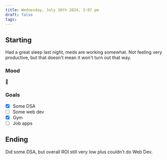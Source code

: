 ```yaml
---
title: Wednesday, July 10th 2024, 3:07 pm
draft: false
tags: 
---
```

 
## Starting 

Had a great sleep last night, meds are working somewhat. Not feeling very productive, but that doesn't mean it won't turn out that way.

### Mood

🙂
### Goals

- [x] Some DSA
- [ ] Some web dev
- [x] Gym
- [ ] Job apps

## Ending

Did some DSA, but overall ROI still very low plus couldn't do Web Dev.